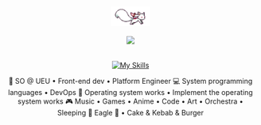 <div align="center">
<img src="./Assets//kyubey.gif" height="40" />
<br><br>
<img src="https://readme-typing-svg.demolab.com?font=Inconsolata&weight=500&size=50&duration=4000&pause=300&color=6aa84f&center=true&vCenter=true&multiline=true&repeat=false&random=false&width=1300&height=140&lines=Hello+hello;I'm+AltQwerty%2C+a+tech+and+business+student+%E2%9C%A9" width="70%" />
<br><br>

[![My Skills](https://skillicons.dev/icons?i=,html,css,js,ts,python,react,tailwindcss,docker,github,gitlab,mui,daisy)](https://skillicons.dev)

<p>
    💼 SO @ UEU • Front-end dev • Platform Engineer
    💻 System programming languages • DevOps  
    📖 Operating system works • Implement the operating system works
    🎮 Music • Games • Anime • Code • Art • Orchestra • Sleeping
    🐾 Eagle 🦅 • Cake & Kebab & Burger
</p>

</div>
